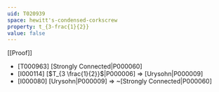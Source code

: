 ```yaml
---
uid: T020939
space: hewitt's-condensed-corkscrew
property: t_{3-frac{1}{2}}
value: false
---
```

[[Proof]]

* [T000963] [Strongly Connected|P000060]
* [I000114] [$T_{3 \frac{1}{2}}$|P000006] => [Urysohn|P000009]
* [I000080] [Urysohn|P000009] => ~[Strongly Connected|P000060]

